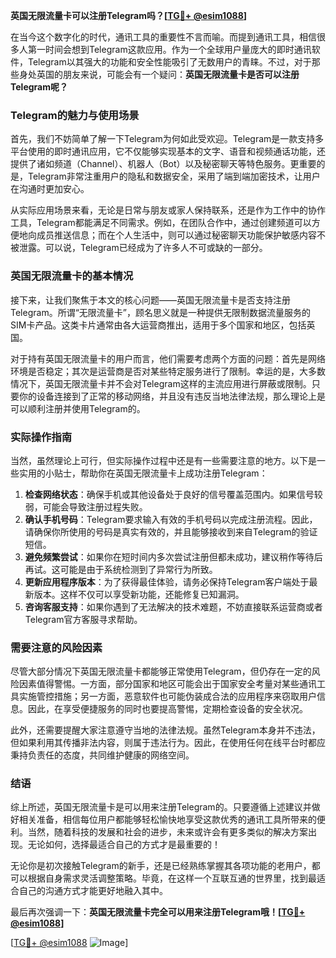 **英国无限流量卡可以注册Telegram吗？[[TG💪+ @esim1088](https://t.me/s/esim1088)]**

在当今这个数字化的时代，通讯工具的重要性不言而喻。而提到通讯工具，相信很多人第一时间会想到Telegram这款应用。作为一个全球用户量庞大的即时通讯软件，Telegram以其强大的功能和安全性能吸引了无数用户的青睐。不过，对于那些身处英国的朋友来说，可能会有一个疑问：**英国无限流量卡是否可以注册Telegram呢？**

### Telegram的魅力与使用场景

首先，我们不妨简单了解一下Telegram为何如此受欢迎。Telegram是一款支持多平台使用的即时通讯应用，它不仅能够实现基本的文字、语音和视频通话功能，还提供了诸如频道（Channel）、机器人（Bot）以及秘密聊天等特色服务。更重要的是，Telegram非常注重用户的隐私和数据安全，采用了端到端加密技术，让用户在沟通时更加安心。

从实际应用场景来看，无论是日常与朋友或家人保持联系，还是作为工作中的协作工具，Telegram都能满足不同需求。例如，在团队合作中，通过创建频道可以方便地向成员推送信息；而在个人生活中，则可以通过秘密聊天功能保护敏感内容不被泄露。可以说，Telegram已经成为了许多人不可或缺的一部分。

### 英国无限流量卡的基本情况

接下来，让我们聚焦于本文的核心问题——英国无限流量卡是否支持注册Telegram。所谓“无限流量卡”，顾名思义就是一种提供无限制数据流量服务的SIM卡产品。这类卡片通常由各大运营商推出，适用于多个国家和地区，包括英国。

对于持有英国无限流量卡的用户而言，他们需要考虑两个方面的问题：首先是网络环境是否稳定；其次是运营商是否对某些特定服务进行了限制。幸运的是，大多数情况下，英国无限流量卡并不会对Telegram这样的主流应用进行屏蔽或限制。只要你的设备连接到了正常的移动网络，并且没有违反当地法律法规，那么理论上是可以顺利注册并使用Telegram的。

### 实际操作指南

当然，虽然理论上可行，但实际操作过程中还是有一些需要注意的地方。以下是一些实用的小贴士，帮助你在英国无限流量卡上成功注册Telegram：

1. **检查网络状态**：确保手机或其他设备处于良好的信号覆盖范围内。如果信号较弱，可能会导致注册过程失败。
2. **确认手机号码**：Telegram要求输入有效的手机号码以完成注册流程。因此，请确保你所使用的号码是真实有效的，并且能够接收到来自Telegram的验证短信。
3. **避免频繁尝试**：如果你在短时间内多次尝试注册但都未成功，建议稍作等待后再试。这可能是由于系统检测到了异常行为所致。
4. **更新应用程序版本**：为了获得最佳体验，请务必保持Telegram客户端处于最新版本。这样不仅可以享受新功能，还能修复已知漏洞。
5. **咨询客服支持**：如果你遇到了无法解决的技术难题，不妨直接联系运营商或者Telegram官方客服寻求帮助。

### 需要注意的风险因素

尽管大部分情况下英国无限流量卡都能够正常使用Telegram，但仍存在一定的风险因素值得警惕。一方面，部分国家和地区可能会出于国家安全考量对某些通讯工具实施管控措施；另一方面，恶意软件也可能伪装成合法的应用程序来窃取用户信息。因此，在享受便捷服务的同时也要提高警惕，定期检查设备的安全状况。

此外，还需要提醒大家注意遵守当地的法律法规。虽然Telegram本身并不违法，但如果利用其传播非法内容，则属于违法行为。因此，在使用任何在线平台时都应秉持负责任的态度，共同维护健康的网络空间。

### 结语

综上所述，英国无限流量卡是可以用来注册Telegram的。只要遵循上述建议并做好相关准备，相信每位用户都能够轻松愉快地享受这款优秀的通讯工具所带来的便利。当然，随着科技的发展和社会的进步，未来或许会有更多类似的解决方案出现。无论如何，选择最适合自己的方式才是最重要的！

无论你是初次接触Telegram的新手，还是已经熟练掌握其各项功能的老用户，都可以根据自身需求灵活调整策略。毕竟，在这样一个互联互通的世界里，找到最适合自己的沟通方式才能更好地融入其中。

最后再次强调一下：**英国无限流量卡完全可以用来注册Telegram哦！[[TG💪+ @esim1088](https://t.me/s/esim1088)]**

[[TG💪+ @esim1088](https://t.me/s/esim1088) ![Image](https://i.postimg.cc/4NQfJmqS/Snipaste-2025-05-13-00-14-12.png)]